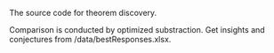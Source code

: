 The source code for theorem discovery.

Comparison is conducted by optimized substraction.
Get insights and conjectures from /data/bestResponses.xlsx.